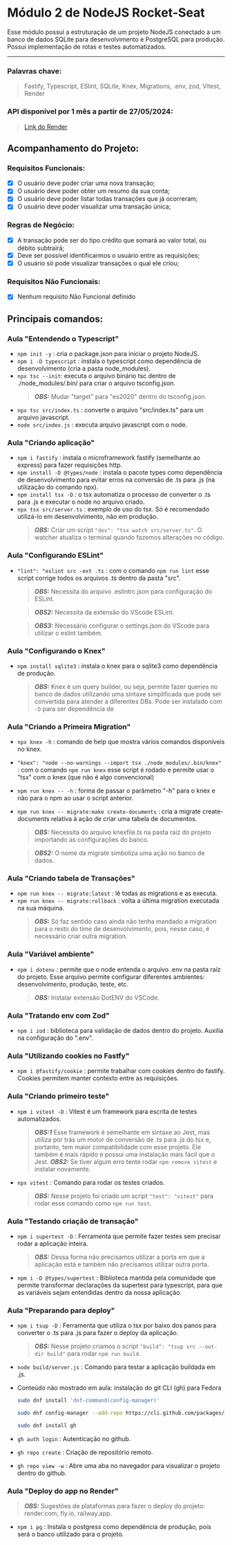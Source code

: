 # Módulo 2 de NodeJS Rocket-Seat

Esse módulo possui a estruturação de um projeto NodeJS conectado a um banco de dados SQLite para desenvolvimento e PostgreSQL para produção. Possui implementação de rotas e testes automatizados.

___
### Palavras chave:
>Fastify, Typescript, ESlint, SQLite, Knex, Migrations, .env, zod, Vitest, Render

### API disponível por 1 mês a partir de 27/05/2024:
>[Link do Render](https://ignite-nodejs-02-api-3jjk.onrender.com)

## Acompanhamento do Projeto:

### Requisitos Funcionais:

- [x] O usuário deve poder criar uma nova transação;
- [x] O usuário deve poder obter um resumo da sua conta;
- [x] O usuário deve poder listar todas transações que já ocorreram;
- [x] O usuário deve poder visualizar uma transação única;

### Regras de Negócio:

- [x] A transação pode ser do tipo crédito que somará ao valor total, ou débito subtrairá;
- [x] Deve ser possível identificarmos o usuário entre as requisições;
- [x] O usuário só pode visualizar transações o qual ele criou;

### Requisitos Não Funcionais:

- [x] Nenhum requisito Não Funcional definido

## Principais comandos:

### Aula "Entendendo o Typescript"

+ `npm init -y` : cria o package.json para iniciar o projeto NodeJS.
+ `npm i -D typescript` : instala o typescript como dependência de desenvolvimento (cria a pasta node_modules).
+ `npx tsc --init`: executa o arquivo binário tsc dentro de ./node_modules/.bin/ para criar o arquivo tsconfig.json.
  > **_OBS:_**  Mudar "target" para "es2020" dentro do tsconfig.json.
+ `npx tsc src/index.ts` : converte o arquivo "src/index.ts" para um arquivo javascript.
+ `node src/index.js` : executa arquivo javascript com o node.

### Aula "Criando aplicação"

+ `npm i fastify` : instala o microframework fastify (semelhante ao express) para fazer requisições http.
+ `npm install -D @types/node` : instala o pacote types como dependência de desenvolvimento para evitar erros na conversão de .ts para .js (na utilização do comando npx).
+ `npm install tsx -D` : o tsx automatiza o processo de converter o .ts para .js e executar o node no arquivo criado.
+ `npx tsx src/server.ts` : exemplo de uso do tsx. Só é recomendado utilizá-lo em desenvolvimento, não em produção.
  > **_OBS:_**  Criar um script `"dev": "tsx watch src/server.ts"`. O watcher atualiza o terminal quando fazemos alterações no código.

### Aula "Configurando ESLint"

+ `"lint": "eslint src -ext .ts` : 
com o comando `npm run lint` esse script corrige todos os arquivos .ts dentro da pasta "src".
  > **_OBS:_**  Necessita do arquivo .eslintrc.json para configuração do ESLint.

  > **_OBS2:_**  Necessita da extensão do VScode ESLint.
  
  > **_OBS3:_**  Necessário configurar o settings.json do VScode para utilizar o eslint também.

### Aula "Configurando o Knex"

+ `npm install sqlite3` : instala o knex para o sqlite3 como dependência de produção.
  > **_OBS:_**  Knex é um query builder, ou seja, permite fazer queries no banco de dados utilizando uma sintaxe simplificada que pode ser convertida para atender á diferentes DBs. Pode ser instalado com `-D` para ser dependência de 

### Aula "Criando a Primeira Migration"
+ `npx knex -h` : comando de help que mostra vários comandos disponíveis no knex.

+ `"knex": "node --no-warnings --import tsx ./node_modules/.bin/knex"` : com o comando `npm run knex` esse script é rodado e permite usar o "tsx" com o knex (que não é algo convencional)
+ `npm run knex -- -h` : forma de passar o parâmetro "-h" para o knex e não para o npm ao usar o script anterior.
+ `npm run knex -- migrate:make create-documents` : cria a migrate create-documents relativa à ação de criar uma tabela de documentos.
  > **_OBS:_**  Necessita do arquivo knexfile.ts na pasta raiz do projeto importando as configurações do banco.

  > **_OBS2:_**  O nome da migrate simboliza uma ação no banco de dados.

### Aula "Criando tabela de Transações"

+ `npm run knex -- migrate:latest` : lê todas as migrations e as executa.
+ `npm run knex -- migrate:rollback` : volta a última migration executada na sua máquina.
  > **_OBS:_**  Só faz sentido caso ainda não tenha mandado a migration para o resto do time de desenvolvimento, pois, nesse caso, é necessário criar outra migration.

### Aula "Variável ambiente"

+ `npm i dotenv` : permite que o node entenda o arquivo .env na pasta raíz do projeto. Esse arquivo permite configurar diferentes ambientes: desenvolvimento, produção, teste, etc.
  > **_OBS:_**  Instalar extensão DotENV do VSCode.

### Aula "Tratando env com Zod"

+ `npm i zod` : biblioteca para validação de dados dentro do projeto. Auxilia na configuração do ".env".

### Aula "Utilizando cookies no Fastfy"

+ `npm i @fastify/cookie` : permite trabalhar com cookies dentro do fastify. Cookies permitem manter contexto entre as requisições.

### Aula "Criando primeiro teste"

+ `npm i vitest -D` : Vitest é um framework para escrita de testes automatizados.
  > **_OBS:1_**  Esse framework é semelhante em sintaxe ao Jest, mas utiliza por trás um motor de conversão de .ts para .js do tsx e, portanto, tem maior compatibilidade com esse projeto. Ele também é mais rápido e possui uma instalação mais fácil que o Jest.
  > **_OBS2:_**  Se tiver algum erro tente rodar `npm remove vitest` e instalar novamente.

+ `npx vitest` : Comando para rodar os testes criados.
  > **_OBS:_**  Nesse projeto foi criado um script `"test": "vitest"` para rodar esse comando como `npm run test`.

### Aula "Testando criação de transação"

+ `npm i supertest -D` : Ferramenta que permite fazer testes sem precisar rodar a aplicação inteira.
  > **_OBS:_**  Dessa forma não precisamos utilizar a porta em que a aplicação está e também não precisamos utilizar outra porta.

+ `npm i -D @types/supertest` : Biblioteca mantida pela comunidade que permite transformar declarações da supertest para typescript, para que as variáveis sejam entendidas dentro da nossa aplicação.

### Aula "Preparando para deploy"

+ `npm i tsup -D` : Ferramenta que utiliza o tsx por baixo dos panos para converter o .ts para .js para fazer o deploy da aplicação.
  > **_OBS:_**  Nesse projeto criamos o script `"build": "tsup src --out-dir build"` para rodar `npm run build`.

+ `node build/server.js` : Comando para testar a aplicação buildada em .js.

+ Conteúdo não mostrado em aula: instalação do git CLI (gh) para Fedora
  ```bash
  sudo dnf install 'dnf-command(config-manager)'

  sudo dnf config-manager --add-repo https://cli.github.com/packages/rpm/gh-cli.repo

  sudo dnf install gh
  ```

+ `gh auth login` : Autenticação no github.

+ `gh repo create` : Criação de repositório remoto.

+ `gh repo view -w` : Abre uma aba no navegador para visualizar o projeto dentro do github.

### Aula "Deploy do app no Render"
  > **_OBS:_**  Sugestões de plataformas para fazer o deploy do projeto: render.com, fly.io, railway.app.
+ `npm i pg` : Instala o postgress como dependência de produção, pois será o banco utilizado para o projeto.